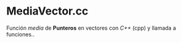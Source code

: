 # MediaVector.cc
Función *media* de **Punteros** en vectores con *C++* (cpp) y llamada a funciones..
